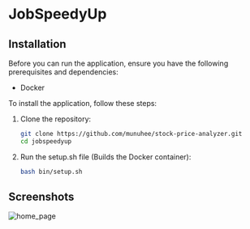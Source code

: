 # JobSpeedyUp

## Installation

Before you can run the application, ensure you have the following prerequisites and dependencies:

- Docker

To install the application, follow these steps:

1. Clone the repository:

   ```bash
   git clone https://github.com/munuhee/stock-price-analyzer.git
   cd jobspeedyup
   
2. Run the setup.sh file (Builds the Docker container):

    ```bash
    bash bin/setup.sh

## Screenshots
![home_page](https://github.com/munuhee/jobspeedyup/assets/51537638/c9bc9afd-dcc3-48ab-9ffd-d2747e464548)

